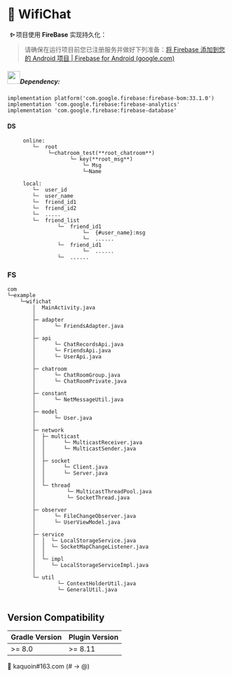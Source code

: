 #  :speech_balloon: WifiChat  



​	 ***:sparkles:***  项目使用 **FireBase** 实现持久化：

>  请确保在运行项目前您已注册服务并做好下列准备：[将 Firebase 添加到您的 Android 项目  | Firebase for Android (google.com)](https://firebase.google.com/docs/android/setup?hl=zh-cn#analytics-enabled)



##### 	<img src="https://i.gifer.com/ZAbi.gif" width="29" height="29" style="display:inline-block;" />Dependency:

```
implementation platform('com.google.firebase:firebase-bom:33.1.0')
implementation 'com.google.firebase:firebase-analytics'
implementation 'com.google.firebase:firebase-database'  
```



#### DS

```
     online:
        └─  root
             └─chatroom_test(**root_chatroom**)
                	└─ key(**root_msg**)
                    	└─ Msg
                    	└─Name 
                    	
​     local:
        └─  user_id
        └─  user_name
        └─  friend_id1
        └─  friend_id2
        └─  .....
        └─  friend_list
                └─  friend_id1
                        └─  {#user_name}:msg
                        └─  ......
                └─  friend_id1
                        └─  ......
                └─  ......
```



### FS

```
com
└─example
    └─wifichat
        │  MainActivity.java
        │
        ├─ adapter
        │      └─ FriendsAdapter.java
        │
        ├─ api
        │      └─ ChatRecordsApi.java
        │      └─ FriendsApi.java
        │      └─ UserApi.java
        │
        ├─ chatroom
        │      └─ ChatRoomGroup.java
        │      └─ ChatRoomPrivate.java
        │
        ├─ constant
        │      └─ NetMessageUtil.java
        │
        ├─ model
        │      └─ User.java
        │
        ├─ network
        │  ├─ multicast
        │  │      └─ MulticastReceiver.java
        │  │      └─ MulticastSender.java
        │  │
        │  ├─ socket
        │  │      └─ Client.java
        │  │      └─ Server.java
        │  │
        │  └─ thread
        │          └─ MulticastThreadPool.java
        │          └─ SocketThread.java
        │
        ├─ observer
        │      └─ FileChangeObserver.java
        │      └─ UserViewModel.java
        │
        ├─ service
        │  │  └─ LocalStorageService.java
        │  │  └─ SocketMapChangeListener.java
        │  │
        │  └─ impl
        │     └─ LocalStorageServiceImpl.java
        │
        └─ util
                └─ ContextHolderUtil.java
                └─ GeneralUtil.java


```



## Version Compatibility

| Gradle Version | Plugin Version |
| -------------- | -------------- |
| >= 8.0         | >= 8.11        |



🍃 kaquoin#163.com (# -> @)

